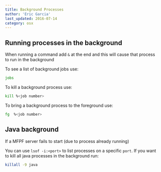 ```yaml
---
title: Background Processes
author: 'Eric Garcia'
last_updated: 2016-07-14
category: osx
---
```


## Running processes in the background

When running a command add `&` at the end and this will cause that process to run in the background

To see a list of background jobs use:

```bash
jobs
```

To kill a background process use:

```bash
kill %<job number>
```

To bring a background process to the foreground use:

```bash
fg  %<job number>
```

## Java background

If a MFPF server fails to start (due to process already running)

You can use `lsof -i:<port>` to list processes on a specific `port`. If you want to kill all java processes in the background run:

```bash
killall -9 java
```
